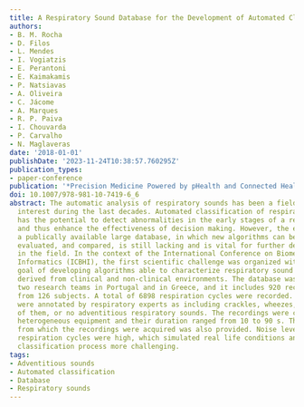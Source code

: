 ```yaml
---
title: Α Respiratory Sound Database for the Development of Automated Classification
authors:
- B. M. Rocha
- D. Filos
- L. Mendes
- I. Vogiatzis
- E. Perantoni
- E. Kaimakamis
- P. Natsiavas
- A. Oliveira
- C. Jácome
- A. Marques
- R. P. Paiva
- I. Chouvarda
- P. Carvalho
- N. Maglaveras
date: '2018-01-01'
publishDate: '2023-11-24T10:38:57.760295Z'
publication_types:
- paper-conference
publication: '*Precision Medicine Powered by pHealth and Connected Health*'
doi: 10.1007/978-981-10-7419-6_6
abstract: The automatic analysis of respiratory sounds has been a field of great research
  interest during the last decades. Automated classification of respiratory sounds
  has the potential to detect abnormalities in the early stages of a respiratory dysfunction
  and thus enhance the effectiveness of decision making. However, the existence of
  a publically available large database, in which new algorithms can be implemented,
  evaluated, and compared, is still lacking and is vital for further developments
  in the field. In the context of the International Conference on Biomedical and Health
  Informatics (ICBHI), the first scientific challenge was organized with the main
  goal of developing algorithms able to characterize respiratory sound recordings
  derived from clinical and non-clinical environments. The database was created by
  two research teams in Portugal and in Greece, and it includes 920 recordings acquired
  from 126 subjects. A total of 6898 respiration cycles were recorded. The cycles
  were annotated by respiratory experts as including crackles, wheezes, a combination
  of them, or no adventitious respiratory sounds. The recordings were collected using
  heterogeneous equipment and their duration ranged from 10 to 90 s. The chest locations
  from which the recordings were acquired was also provided. Noise levels in some
  respiration cycles were high, which simulated real life conditions and made the
  classification process more challenging.
tags:
- Adventitious sounds
- Automated classification
- Database
- Respiratory sounds
---
```

